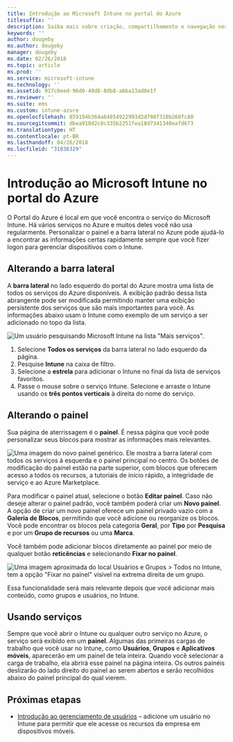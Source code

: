 ```yaml
---
title: Introdução ao Microsoft Intune no portal do Azure
titlesuffix: ''
description: Saiba mais sobre criação, compartilhamento e navegação nos painéis do Microsoft Intune no Portal do Azure.
keywords: ''
author: dougeby
ms.author: dougeby
manager: dougeby
ms.date: 02/26/2018
ms.topic: article
ms.prod: ''
ms.service: microsoft-intune
ms.technology: ''
ms.assetid: 917c0eed-96d0-49d8-8db8-a6ba13ad0e1f
ms.reviewer: ''
ms.suite: ems
ms.custom: intune-azure
ms.openlocfilehash: 859194b364a64854922993d2d798f318b260fc80
ms.sourcegitcommit: dbea918d2c0c335b2251fea18d7341340eafd673
ms.translationtype: HT
ms.contentlocale: pt-BR
ms.lasthandoff: 04/26/2018
ms.locfileid: "31836329"
---
```

# <a name="getting-started-with-microsoft-intune-in-the-azure-portal"></a>Introdução ao Microsoft Intune no portal do Azure

O Portal do Azure é local em que você encontra o serviço do Microsoft Intune. Há vários serviços no Azure e muitos deles você não usa regularmente. Personalizar o painel e a barra lateral no Azure pode ajudá-lo a encontrar as informações certas rapidamente sempre que você fizer logon para gerenciar dispositivos com o Intune.

## <a name="changing-the-sidebar"></a>Alterando a barra lateral

A __barra lateral__ no lado esquerdo do portal do Azure mostra uma lista de todos os serviços do Azure disponíveis. A exibição padrão dessa lista abrangente pode ser modificada permitindo manter uma exibição persistente dos serviços que são mais importantes para você. As informações abaixo usam o Intune como exemplo de um serviço a ser adicionado no topo da lista.

![Um usuário pesquisando Microsoft Intune na lista "Mais serviços".](./media/azure-add-intune1.png)

1. Selecione **Todos os serviços** da barra lateral no lado esquerdo da página.
2. Pesquise **Intune** na caixa de filtro.
3. Selecione a **estrela** para adicionar o Intune no final da lista de serviços favoritos.
4. Passe o mouse sobre o serviço Intune. Selecione e arraste o Intune usando os **três pontos verticais** à direita do nome do serviço.

## <a name="changing-the-dashboard"></a>Alterando o painel

Sua página de aterrissagem é o **painel**. É nessa página que você pode personalizar seus blocos para mostrar as informações mais relevantes.

![Uma imagem do novo painel genérico. Ele mostra a barra lateral com todos os serviços à esquerda e o painel principal no centro. Os botões de modificação do painel estão na parte superior, com blocos que oferecem acesso a todos os recursos, a tutoriais de início rápido, a integridade de serviço e ao Azure Marketplace.](./media/azure-default-dashboard.png)

Para modificar o painel atual, selecione o botão **Editar painel**. Caso não deseje alterar o painel padrão, você também poderá criar um **Novo painel**. A opção de criar um novo painel oferece um painel privado vazio com a **Galeria de Blocos**, permitindo que você adicione ou reorganize os blocos. Você pode encontrar os blocos pela categoria **Geral**, por **Tipo** por **Pesquisa** e por um **Grupo de recursos** ou uma **Marca**.

Você também pode adicionar blocos diretamente ao painel por meio de qualquer botão **reticências** e selecionando **Fixar no painel**.

![Uma imagem aproximada do local Usuários e Grupos > Todos no Intune, tem a opção "Fixar no painel" visível na extrema direita de um grupo.](./media/azure-pin-to-dashboard.png)

Essa funcionalidade será mais relevante depois que você adicionar mais conteúdo, como grupos e usuários, no Intune.

## <a name="using-services"></a>Usando serviços

Sempre que você abrir o Intune ou qualquer outro serviço no Azure, o serviço será exibido em um **painel**. Algumas das primeiras cargas de trabalho que você usar no Intune, como **Usuários**, **Grupos** e **Aplicativos móveis**, aparecerão em um painel de tela inteira. Quando você selecionar a carga de trabalho, ela abrirá esse painel na página inteira. Os outros painéis deslizarão do lado direito do painel ao serem abertos e serão recolhidos abaixo do painel principal do qual vierem.

## <a name="next-steps"></a>Próximas etapas

* [Introdução ao gerenciamento de usuários](get-started-users.md) – adicione um usuário no Intune para permitir que ele acesse os recursos da empresa em dispositivos móveis.
